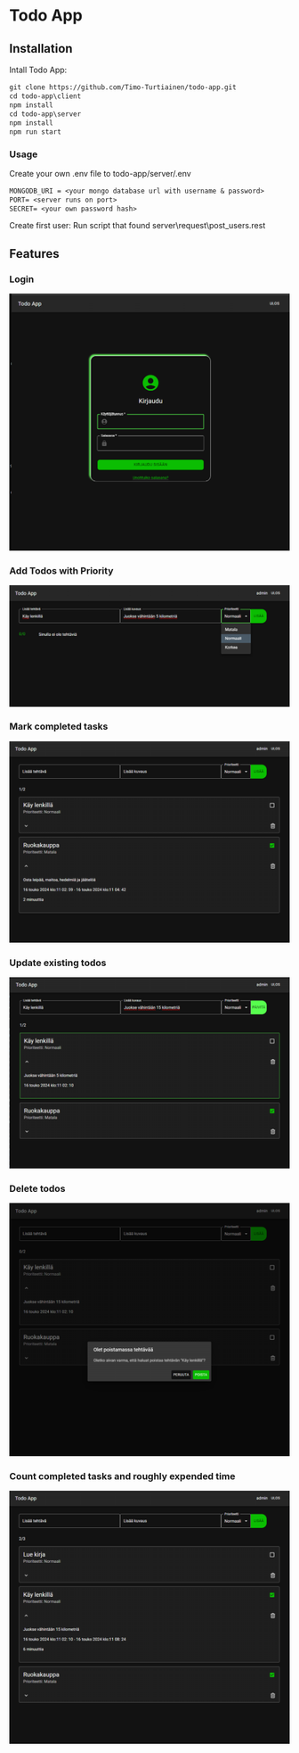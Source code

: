 # Todo App

## Installation

Intall Todo App:

```
git clone https://github.com/Timo-Turtiainen/todo-app.git
cd todo-app\client
npm install
cd todo-app\server
npm install
npm run start
```

### Usage

Create your own .env file to todo-app/server/.env

```
MONGODB_URI = <your mongo database url with username & password>
PORT= <server runs on port>
SECRET= <your own password hash>
```

Create first user: Run script that found server\request\post_users.rest

## Features

### Login

![Login page](https://github.com/Timo-Turtiainen/todo-app/blob/redux/client/public/login.png)

### Add Todos with Priority

![Add Todo](https://github.com/Timo-Turtiainen/todo-app/blob/redux/client/public/add-todo.png)

### Mark completed tasks

![Completed Task](https://github.com/Timo-Turtiainen/todo-app/blob/redux/client/public/checked-todo.png)

### Update existing todos

![Update Todo](https://github.com/Timo-Turtiainen/todo-app/blob/redux/client/public/update-todo.png)

### Delete todos

![Delete Todo](https://github.com/Timo-Turtiainen/todo-app/blob/redux/client/public/delete-todo.png)

### Count completed tasks and roughly expended time

![Count tasks and time](https://github.com/Timo-Turtiainen/todo-app/blob/redux/client/public/todo-slice.png)
